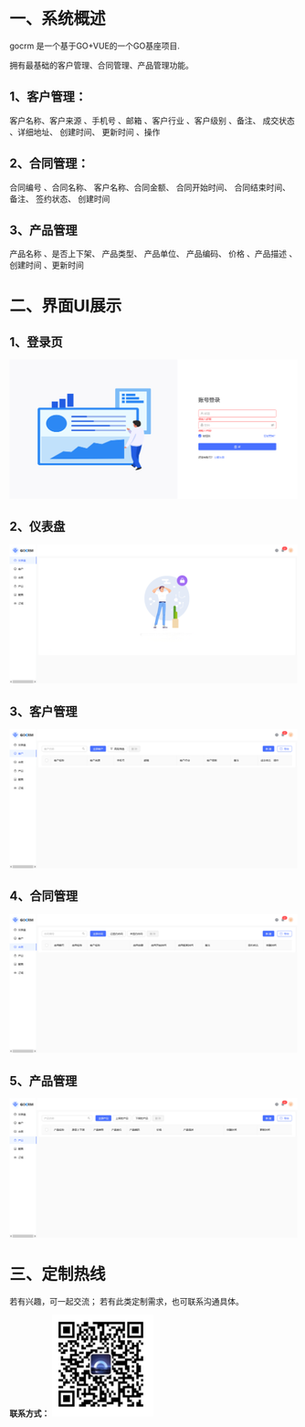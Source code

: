 
# 一、系统概述

gocrm 是一个基于GO+VUE的一个GO基座项目.

拥有最基础的客户管理、合同管理、产品管理功能。
## 1、客户管理：
客户名称、客户来源	、手机号	、邮箱	、客户行业	、客户级别	、备注、	成交状态	、详细地址、	创建时间、	更新时间	、操作
## 2、合同管理：
合同编号	、合同名称、	客户名称、合同金额、	合同开始时间、	合同结束时间、	备注、	签约状态、	创建时间	

## 3、产品管理
产品名称	、是否上下架、	产品类型、	产品单位、	产品编码、	价格	、产品描述	、创建时间	、更新时间 

# 二、界面UI展示

## 1、登录页
![alt text](image.png)

## 2、仪表盘
![alt text](image-1.png)

## 3、客户管理
![alt text](image-2.png)

## 4、合同管理
![alt text](image-3.png)

## 5、产品管理
![alt text](image-4.png)

# 三、定制热线
若有兴趣，可一起交流；
若有此类定制需求，也可联系沟通具体。

<!-- 1、联系方式：
![alt text](1123789983320059.jpg style="zoom: 25%;") -->


**联系方式：**
<img src="1123789983320059.jpg"  style="zoom: 25%;" />
